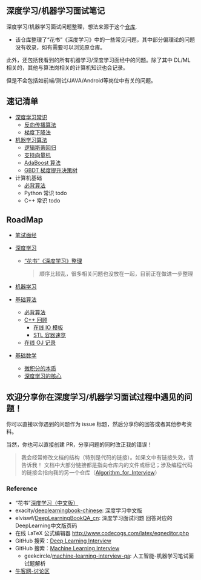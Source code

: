 ## 深度学习/机器学习面试笔记

深度学习/机器学习面试问题整理，想法来源于这个[仓库](https://github.com/elviswf/DeepLearningBookQA_cn).
- 该仓库整理了“花书”《深度学习》中的一些常见问题，其中部分偏理论的问题没有收录，如有需要可以浏览原仓库。

此外，还包括我看到的所有机器学习/深度学习面经中的问题。除了其中 DL/ML 相关的，其他与算法岗相关的计算机知识也会记录。

但是不会包括如前端/测试/JAVA/Android等岗位中有关的问题。

## 速记清单
- [深度学习常识](./深度学习/README.md)
  - [反向传播算法](./深度学习/README.md#反向传播算法)
  - [梯度下降法](#梯度下降法)
- [机器学习算法](./机器学习/README.md)
  - [逻辑斯蒂回归](./机器学习/README.md#逻辑斯蒂回归)
  - [支持向量机](./机器学习/README.md#支持向量机)
  - [AdaBoost 算法](./机器学习/README.md#adaboost-算法)
  - [GBDT 梯度提升决策树](./机器学习/README.md#梯度提升决策树-gbdt)
- 计算机基础
  - [必背算法](https://github.com/imhuay/Algorithm_for_Interview-Chinese/tree/master/Algorithm_for_Interview/_必背算法)
  - Python 常识 todo
  - C++ 常识 todo

## RoadMap
- [笔试面经](./笔试面经)
- [深度学习](./深度学习)
  - [“花书”《深度学习》整理](./深度学习/“花书”《深度学习》整理.md)
    > 顺序比较乱，很多相关问题也没放在一起，目前正在做进一步整理
- [机器学习](./机器学习)

- [基础算法](./基础算法)
  - [必背算法](https://github.com/imhuay/Algorithm_for_Interview-Chinese/tree/master/Algorithm_for_Interview/_必背算法)
  - [C++ 回顾](https://github.com/imhuay/Algorithm_for_Interview-Chinese/tree/master/Algorithm_for_Interview/_Cpp回顾)
    - [在线 IO 模板](https://github.com/imhuay/Algorithm_for_Interview-Chinese/blob/master/Algorithm_for_Interview/_Cpp回顾/IO模板.hpp)
    - [STL 容器速览](https://github.com/imhuay/Algorithm_for_Interview-Chinese/tree/master/Algorithm_for_Interview/_Cpp回顾/STL容器)
  - [在线 OJ 记录](https://github.com/imhuay/Algorithm_for_Interview-Chinese)
- [基础数学](./基础数学)
  - [微积分的本质](./基础数学/微积分的本质.md)
  - [深度学习的核心](./基础数学/深度学习的核心.md)


**欢迎分享你在深度学习/机器学习面试过程中遇见的问题！**
---
你可以直接以你遇到的问题作为 issue 标题，然后分享你的回答或者其他参考资料。

当然，你也可以直接创建 PR，分享问题的同时改正我的错误！

> 我会经常修改文档的结构（特别是代码的链接）。如果文中有链接失效，请告诉我！
> 文档中大部分链接都是指向仓库内的文件或标记；涉及编程代码的链接会指向我的另一个仓库（[Algorithm_for_Interview](https://github.com/imhuay/Algorithm_for_Interview-Chinese)）

### Reference

- “花书”[深度学习（中文版）](https://github.com/exacity/deeplearningbook-chinese)
- exacity/[deeplearningbook-chinese](https://github.com/exacity/deeplearningbook-chinese): 深度学习中文版 
- elviswf/[DeepLearningBookQA_cn](https://github.com/elviswf/DeepLearningBookQA_cn): 深度学习面试问题 回答对应的DeepLearning中文版页码 
- 在线 LaTeX 公式编辑器 http://www.codecogs.com/latex/eqneditor.php
- GitHub 搜索：[Deep Learning Interview](https://github.com/search?q=deep+learning+interview)
- GitHub 搜索：[Machine Learning Interview](https://github.com/search?q=machine+learning+interview)
    - geekcircle/[machine-learning-interview-qa](https://github.com/geekcircle/machine-learning-interview-qa): 人工智能-机器学习笔试面试题解析 
- [牛客网-讨论区](https://www.nowcoder.com/discuss?type=2&order=0)